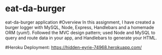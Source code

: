 # eat-da-burger
eat-da-burger application
#Overview
In this assignment, I have created a burger logger with MySQL, Node, Express, Handlebars and a homemade ORM (yum!). Followed the MVC design pattern; used Node and MySQL to query and route data in your app, and Handlebars to generate your HTML.

#Heroku Deployment:
https://hidden-eyrie-74968.herokuapp.com/
